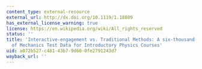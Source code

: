 ```yaml
---
content_type: external-resource
external_url: http://dx.doi.org/10.1119/1.18809
has_external_license_warning: true
license: https://en.wikipedia.org/wiki/All_rights_reserved
status: ''
title: 'Interactive-engagement vs. Traditional Methods: A six-thousand-student Survey
  of Mechanics Test Data for Introductory Physics Courses'
uid: a072b527-c481-43b7-9d60-0fe2791243d7
wayback_url: ''
---
```

